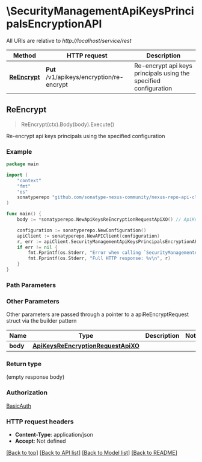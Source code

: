 # \SecurityManagementApiKeysPrincipalsEncryptionAPI

All URIs are relative to *http://localhost/service/rest*

Method | HTTP request | Description
------------- | ------------- | -------------
[**ReEncrypt**](SecurityManagementApiKeysPrincipalsEncryptionAPI.md#ReEncrypt) | **Put** /v1/apikeys/encryption/re-encrypt | Re-encrypt api keys principals using the specified configuration



## ReEncrypt

> ReEncrypt(ctx).Body(body).Execute()

Re-encrypt api keys principals using the specified configuration



### Example

```go
package main

import (
	"context"
	"fmt"
	"os"
	sonatyperepo "github.com/sonatype-nexus-community/nexus-repo-api-client-go/v3"
)

func main() {
	body := *sonatyperepo.NewApiKeysReEncryptionRequestApiXO() // ApiKeysReEncryptionRequestApiXO |  (optional)

	configuration := sonatyperepo.NewConfiguration()
	apiClient := sonatyperepo.NewAPIClient(configuration)
	r, err := apiClient.SecurityManagementApiKeysPrincipalsEncryptionAPI.ReEncrypt(context.Background()).Body(body).Execute()
	if err != nil {
		fmt.Fprintf(os.Stderr, "Error when calling `SecurityManagementApiKeysPrincipalsEncryptionAPI.ReEncrypt``: %v\n", err)
		fmt.Fprintf(os.Stderr, "Full HTTP response: %v\n", r)
	}
}
```

### Path Parameters



### Other Parameters

Other parameters are passed through a pointer to a apiReEncryptRequest struct via the builder pattern


Name | Type | Description  | Notes
------------- | ------------- | ------------- | -------------
 **body** | [**ApiKeysReEncryptionRequestApiXO**](ApiKeysReEncryptionRequestApiXO.md) |  | 

### Return type

 (empty response body)

### Authorization

[BasicAuth](../README.md#BasicAuth)

### HTTP request headers

- **Content-Type**: application/json
- **Accept**: Not defined

[[Back to top]](#) [[Back to API list]](../README.md#documentation-for-api-endpoints)
[[Back to Model list]](../README.md#documentation-for-models)
[[Back to README]](../README.md)

